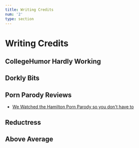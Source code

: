 ```yaml
---
title: Writing Credits
num: '2'
type: section
---
```

# Writing Credits

## CollegeHumor Hardly Working

## Dorkly Bits

## Porn Parody Reviews

* [We Watched the Hamilton Porn Parody so you don't have to ](http://www.collegehumor.com/post/7056342/we-watched-the-hamilton-porn-parody-so-you-dont-have-to)

## Reductress

## Above Average
